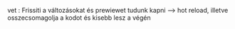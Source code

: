 vet : Frissiti a változásokat és prewiewet tudunk kapni
--> hot reload, illetve osszecsomagolja a kodot és kisebb lesz a végén
